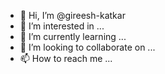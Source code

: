 - 👋 Hi, I’m @gireesh-katkar
- 👀 I’m interested in ...
- 🌱 I’m currently learning ...
- 💞️ I’m looking to collaborate on ...
- 📫 How to reach me ...

<!---
gireesh-katkar/gireesh-katkar is a ✨ special ✨ repository because its `README.md` (this file) appears on your GitHub profile.
You can click the Preview link to take a look at your changes.
--->
